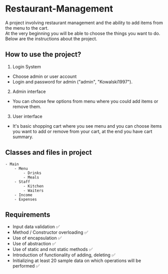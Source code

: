 
# Restaurant-Management
A project involving restaurant management and the ability to add items from the menu to the cart.
<br>At the very beginning you will be able to choose the things you want to do.
Below are the instructions about the project.

## How to use the project?
1. Login System
 - Choose admin or user account
 - Login and password for admin ("admin", "Kowalski1997").
2. Admin interface
 - You can choose few options from menu where you could add items or remove them.
3. User interface
 - It's basic shopping cart where you see menu and you can choose items you want to add or remove from your cart, at the end you have cart summary.

## Classes and files in project
    - Main
        - Menu
            - Drinks
            - Meals
        - Staff
            - Kitchen
            - Waiters
        - Income
        - Expenses

## Requirements
* Input data validation ✅
* Method / Constructor overloading ✅
* Use of encapsulation ✅
* Use of abstraction ✅
* Use of static and not static methods ✅
* Introduction of functionality of adding, deleting ✅
* Initializing at least 20 sample data on which operations will be performed ✅

